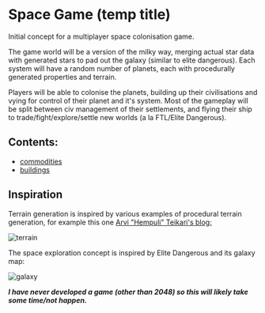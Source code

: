 # Space Game (temp title)

Initial concept for a multiplayer space colonisation game.

The game world will be a version of the milky way, merging actual star data with generated stars to pad out the galaxy (similar to elite dangerous). Each system will have a random number of planets, each with procedurally generated properties and terrain.

Players will be able to colonise the planets, building up their civilisations and vying for control of their planet and it's system. Most of the gameplay will be split between civ management of their settlements, and flying their ship to trade/fight/explore/settle new worlds (a la FTL/Elite Dangerous).

## Contents:
- [commodities](commodities.md)
- [buildings](buildings.md)

## Inspiration

Terrain generation is inspired by various examples of procedural terrain generation, for example this one [Arvi "Hempuli" Teikari's blog:](https://www.hempuli.com/blogblog/archives/186)

![terrain](http://www.hempuli.com/blogblog/wp-content/uploads/2010/08/city.png)

The space exploration concept is inspired by Elite Dangerous and its galaxy map:

![galaxy](https://pbs.twimg.com/media/D0MtLA6WwAMYNrc?format=jpg)

***I have never developed a game (other than 2048) so this will likely take some time/not happen.***